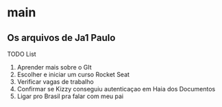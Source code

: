 # main
## Os arquivos de Ja1 Paulo 
TODO List
1. Aprender mais sobre o GIt
2. Escolher e iniciar um curso Rocket Seat
3. Verificar vagas de trabalho
4. Confirmar se Kizzy conseguiu autenticaçao em Haia dos Documentos
5. Ligar pro Brasil pra falar com meu pai
